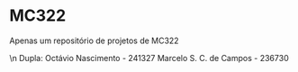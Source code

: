 # MC322
Apenas um repositório de projetos de MC322

\n
Dupla:
Octávio Nascimento - 241327
Marcelo S. C. de Campos - 236730
